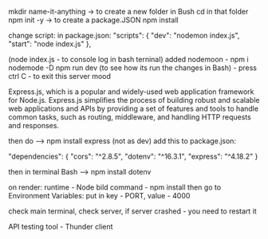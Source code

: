 
mkdir name-it-anything  -> to create a new folder in Bush
cd in that folder
npm init -y -> to create a package.JSON
npm install

change script: in package.json:
"scripts": {
    "dev": "nodemon index.js",
    "start": "node index.js"
  },


(node index.js - to console log in bash terninal)
added nodemoon - npm i nodemode -D
npm run dev (to see how its run the changes in Bash) - press ctrl C - to exit this server mood


Express.js, which is a popular and widely-used web application framework for Node.js. Express.js simplifies the process of building robust and scalable web applications and APIs by providing a set of features and tools to handle common tasks, such as routing, middleware, and handling HTTP requests and responses.

then do -->  npm install express (not as  dev)
add this to package.json:

  "dependencies": {
    "cors": "^2.8.5",
    "dotenv": "^16.3.1",
    "express": "^4.18.2"
  }

   then in terminal Bash --> npm install dotenv


on render:
runtime - Node
bild command - npm install
then go to Environment Variables:
put in key -  PORT, value - 4000




check main terminal, check server, if server crashed - you need to restart it

API testing tool - Thunder client